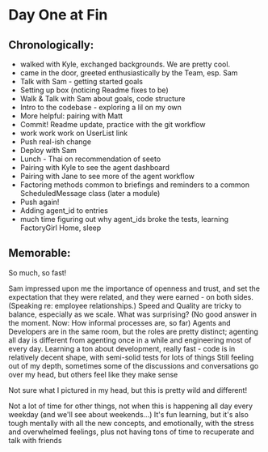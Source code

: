 # Day One at Fin

## Chronologically:
  - walked with Kyle, exchanged backgrounds. We are pretty cool.
  - came in the door, greeted enthusiastically by the Team, esp. Sam
  - Talk with Sam - getting started goals
  - Setting up box (noticing Readme fixes to be)
  - Walk & Talk with Sam about goals, code structure
  - Intro to the codebase - exploring a lil on my own
  - More helpful: pairing with Matt
  - Commit! Readme update, practice with the git workflow
  - work work work on UserList link
  - Push real-ish change
  - Deploy with Sam
  - Lunch - Thai on recommendation of seeto
  - Pairing with Kyle to see the agent dashboard
  - Pairing with Jane to see more of the agent workflow
  - Factoring methods common to briefings and reminders to a common ScheduledMessage class (later a module)
  - Push again!
  - Adding agent_id to entries
  - much time figuring out why agent_ids broke the tests, learning FactoryGirl
  Home, sleep

## Memorable:
So much, so fast!

Sam impressed upon me the importance of openness and trust, and set the expectation that they were related, and they were earned - on both sides. (Speaking re: employee relationships.)
Speed and Quality are tricky to balance, especially as we scale.
What was surprising? (No good answer in the moment. Now: How informal processes are, so far)
Agents and Developers are in the same room, but the roles are pretty distinct; agenting all day is different from agenting once in a while and engineering most of every day.
Learning a ton about development, really fast - code is in relatively decent shape, with semi-solid tests for lots of things
Still feeling out of my depth, sometimes some of the discussions and conversations go over my head, but others feel like they make sense

Not sure what I pictured in my head, but this is pretty wild and different!

Not a lot of time for other things, not when this is happening all day every weekday (and we'll see about weekends...)
It's fun learning, but it's also tough mentally with all the new concepts, and emotionally, with the stress and overwhelmed feelings, plus not having tons of time to recuperate and talk with friends
